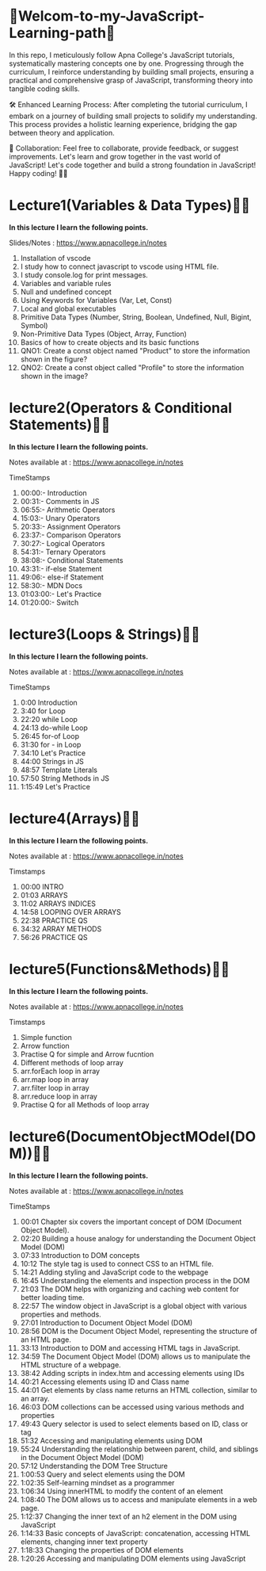 # 🚀Welcom-to-my-JavaScript-Learning-path🚀
In this repo, I meticulously follow Apna College's JavaScript tutorials, systematically mastering concepts one by one. Progressing through the curriculum, I reinforce understanding by building small projects, ensuring a practical and comprehensive grasp of JavaScript, transforming theory into tangible coding skills.

🛠️ Enhanced Learning Process:
After completing the tutorial curriculum, I embark on a journey of building small projects to solidify my understanding. This process provides a holistic learning experience, bridging the gap between theory and application.

🤝 Collaboration:
Feel free to collaborate, provide feedback, or suggest improvements. Let's learn and grow together in the vast world of JavaScript!
Let's code together and build a strong foundation in JavaScript! Happy coding! 🚀✨

# Lecture1(Variables & Data Types)🚀✨
<strong>In this lecture I learn the following points.</strong>

Slides/Notes : https://www.apnacollege.in/notes
1. Installation of vscode
2. I study how to connect javascript to vscode using HTML file.
3. I study console.log for print messages.
4. Variables and variable rules
5. Null and undefined concept
6. Using Keywords for Variables (Var, Let, Const)
7. Local and global executables
8. Primitive Data Types (Number, String, Boolean, Undefined, Null, Bigint, Symbol)
9. Non-Primitive Data Types (Object, Array, Function)
10. Basics of how to create objects and its basic functions
11. QNO1: Create a const object named "Product" to store the information shown in the figure?
12. QNO2: Create a const object called "Profile" to store the information shown in the image?

# lecture2(Operators & Conditional Statements)🚀✨
<strong>In this lecture I learn the following points.</strong>

Notes available at :  https://www.apnacollege.in/notes

TimeStamps
1. 00:00:- Introduction
2. 00:31:- Comments in JS
3. 06:55:- Arithmetic Operators
4. 15:03:- Unary Operators
5. 20:33:- Assignment Operators
6. 23:37:- Comparison Operators
7. 30:27:- Logical Operators
8. 54:31:- Ternary Operators
9. 38:08:- Conditional Statements 
10. 43:31:- if-else Statement
11. 49:06:- else-if Statement
12. 58:30:- MDN Docs
13. 01:03:00:- Let's Practice
14. 01:20:00:- Switch


# lecture3(Loops & Strings)🚀✨
<strong>In this lecture I learn the following points.</strong>

Notes available at :  https://www.apnacollege.in/notes

TimeStamps
1. 0:00 Introduction
2. 3:40 for Loop
3. 22:20 while Loop
4. 24:13 do-while Loop
5. 26:45 for-of Loop
6. 31:30 for - in Loop
7. 34:10 Let's Practice 
8. 44:00 Strings in JS
9. 48:57 Template Literals 
10. 57:50 String Methods in JS
11. 1:15:49 Let's Practice



# lecture4(Arrays)🚀✨
<strong>In this lecture I learn the following points.</strong>

Notes available at :  https://www.apnacollege.in/notes

Timstamps
1. 00:00 INTRO
2. 01:03 ARRAYS
3. 11:02 ARRAYS INDICES
4. 14:58 LOOPING OVER ARRAYS
5. 22:38 PRACTICE QS
6. 34:32 ARRAY METHODS 
7. 56:26 PRACTICE QS



# lecture5(Functions&Methods)🚀✨
<strong>In this lecture I learn the following points.</strong>

 Notes available at :  https://www.apnacollege.in/notes

 Timstamps
 1. Simple function 
 2. Arrow function
 3. Practise Q for simple and Arrow fucntion
 3. Different methods of loop array
 4. arr.forEach loop in array
 5. arr.map loop in array
 6. arr.filter loop in array
 7. arr.reduce loop in array 
 8. Practise Q for all Methods of loop array


 # lecture6(DocumentObjectMOdel(DOM))🚀✨
<strong>In this lecture I learn the following points.</strong>

Notes available at :  https://www.apnacollege.in/notes

TimeStamps
1. 00:01 Chapter six covers the important concept of DOM (Document Object Model).
2. 02:20 Building a house analogy for understanding the Document Object Model (DOM)
3. 07:33 Introduction to DOM concepts
4. 10:12 The style tag is used to connect CSS to an HTML file.
5. 14:21 Adding styling and JavaScript code to the webpage
6. 16:45 Understanding the elements and inspection process in the DOM
7. 21:03 The DOM helps with organizing and caching web content for better loading time.
8. 22:57 The window object in JavaScript is a global object with various properties and   methods.
9. 27:01 Introduction to Document Object Model (DOM)
10. 28:56 DOM is the Document Object Model, representing the structure of an HTML page.
11. 33:13 Introduction to DOM and accessing HTML tags in JavaScript.
12. 34:59 The Document Object Model (DOM) allows us to manipulate the HTML structure of a webpage.
13. 38:42 Adding scripts in index.htm and accessing elements using IDs
14. 40:21 Accessing elements using ID and Class name
15. 44:01 Get elements by class name returns an HTML collection, similar to an array.
16. 46:03 DOM collections can be accessed using various methods and properties
17. 49:43 Query selector is used to select elements based on ID, class or tag
18. 51:32 Accessing and manipulating elements using DOM
19. 55:24 Understanding the relationship between parent, child, and siblings in the Document  Object Model (DOM)
20. 57:12 Understanding the DOM Tree Structure
21. 1:00:53 Query and select elements using the DOM
22. 1:02:35 Self-learning mindset as a programmer
23. 1:06:34 Using innerHTML to modify the content of an element
24. 1:08:40 The DOM allows us to access and manipulate elements in a web page.
25. 1:12:37 Changing the inner text of an h2 element in the DOM using JavaScript
26. 1:14:33 Basic concepts of JavaScript: concatenation, accessing HTML elements, changing inner text property
27. 1:18:33 Changing the properties of DOM elements
28. 1:20:26 Accessing and manipulating DOM elements using JavaScript





